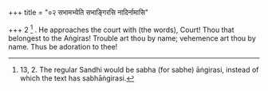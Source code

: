 +++
title = "०२ सभामभ्येति सभाङ्गिरसि नादिर्नामासि"

+++
2 [^1] . He approaches the court with (the words), Court! Thou that belongest to the Aṅgiras! Trouble art thou by name; vehemence art thou by name. Thus be adoration to thee!


[^1]:  13, 2. The regular Sandhi would be sabha (for sabhe) āṅgirasi, instead of which the text has sabhāṅgirasi.

